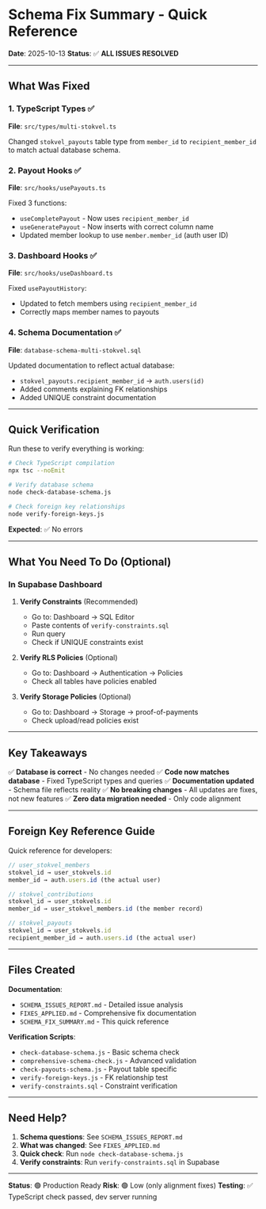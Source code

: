 # Schema Fix Summary - Quick Reference

**Date**: 2025-10-13
**Status**: ✅ **ALL ISSUES RESOLVED**

---

## What Was Fixed

### 1. TypeScript Types ✅
**File**: `src/types/multi-stokvel.ts`

Changed `stokvel_payouts` table type from `member_id` to `recipient_member_id` to match actual database schema.

### 2. Payout Hooks ✅
**File**: `src/hooks/usePayouts.ts`

Fixed 3 functions:
- `useCompletePayout` - Now uses `recipient_member_id`
- `useGeneratePayout` - Now inserts with correct column name
- Updated member lookup to use `member.member_id` (auth user ID)

### 3. Dashboard Hooks ✅
**File**: `src/hooks/useDashboard.ts`

Fixed `usePayoutHistory`:
- Updated to fetch members using `recipient_member_id`
- Correctly maps member names to payouts

### 4. Schema Documentation ✅
**File**: `database-schema-multi-stokvel.sql`

Updated documentation to reflect actual database:
- `stokvel_payouts.recipient_member_id` → `auth.users(id)`
- Added comments explaining FK relationships
- Added UNIQUE constraint documentation

---

## Quick Verification

Run these to verify everything is working:

```bash
# Check TypeScript compilation
npx tsc --noEmit

# Verify database schema
node check-database-schema.js

# Check foreign key relationships
node verify-foreign-keys.js
```

**Expected**: ✅ No errors

---

## What You Need To Do (Optional)

### In Supabase Dashboard

1. **Verify Constraints** (Recommended)
   - Go to: Dashboard → SQL Editor
   - Paste contents of `verify-constraints.sql`
   - Run query
   - Check if UNIQUE constraints exist

2. **Verify RLS Policies** (Optional)
   - Go to: Dashboard → Authentication → Policies
   - Check all tables have policies enabled

3. **Verify Storage Policies** (Optional)
   - Go to: Dashboard → Storage → proof-of-payments
   - Check upload/read policies exist

---

## Key Takeaways

✅ **Database is correct** - No changes needed
✅ **Code now matches database** - Fixed TypeScript types and queries
✅ **Documentation updated** - Schema file reflects reality
✅ **No breaking changes** - All updates are fixes, not new features
✅ **Zero data migration needed** - Only code alignment

---

## Foreign Key Reference Guide

Quick reference for developers:

```typescript
// user_stokvel_members
stokvel_id → user_stokvels.id
member_id → auth.users.id (the actual user)

// stokvel_contributions
stokvel_id → user_stokvels.id
member_id → user_stokvel_members.id (the member record)

// stokvel_payouts
stokvel_id → user_stokvels.id
recipient_member_id → auth.users.id (the actual user)
```

---

## Files Created

**Documentation**:
- `SCHEMA_ISSUES_REPORT.md` - Detailed issue analysis
- `FIXES_APPLIED.md` - Comprehensive fix documentation
- `SCHEMA_FIX_SUMMARY.md` - This quick reference

**Verification Scripts**:
- `check-database-schema.js` - Basic schema check
- `comprehensive-schema-check.js` - Advanced validation
- `check-payouts-schema.js` - Payout table specific
- `verify-foreign-keys.js` - FK relationship test
- `verify-constraints.sql` - Constraint verification

---

## Need Help?

1. **Schema questions**: See `SCHEMA_ISSUES_REPORT.md`
2. **What was changed**: See `FIXES_APPLIED.md`
3. **Quick check**: Run `node check-database-schema.js`
4. **Verify constraints**: Run `verify-constraints.sql` in Supabase

---

**Status**: 🟢 Production Ready
**Risk**: 🟢 Low (only alignment fixes)
**Testing**: ✅ TypeScript check passed, dev server running
